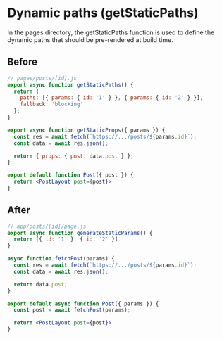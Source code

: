 # Dynamic paths (getStaticPaths)
In the pages directory, the getStaticPaths function is used to define the dynamic paths that should be pre-rendered at build time.

## Before
```jsx
// pages/posts/[id].js
export async function getStaticPaths() {
  return {
    paths: [{ params: { id: '1' } }, { params: { id: '2' } }],
    fallback: 'blocking'
  };
}

export async function getStaticProps({ params }) {
  const res = await fetch(`https://.../posts/${params.id}`);
  const data = await res.json();

  return { props: { post: data.post } };
}

export default function Post({ post }) {
  return <PostLayout post={post}>
}
```

## After
```jsx
// app/posts/[id]/page.js
export async function generateStaticParams() {
  return [{ id: '1' }, { id: '2' }]
}

async function fetchPost(params) {
  const res = await fetch(`https://.../posts/${params.id}`);
  const data = await res.json();

  return data.post;
}

export default async function Post({ params }) {
  const post = await fetchPost(params);

  return <PostLayout post={post}>
}
```